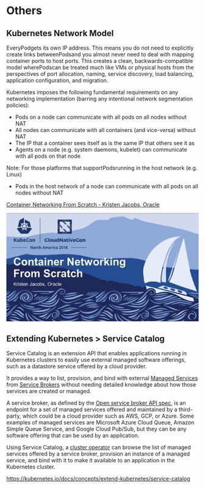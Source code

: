 # Others

## Kubernetes Network Model

EveryPodgets its own IP address. This means you do not need to explicitly create links betweenPodsand you almost never need to deal with mapping container ports to host ports. This creates a clean, backwards-compatible model wherePodscan be treated much like VMs or physical hosts from the perspectives of port allocation, naming, service discovery, load balancing, application configuration, and migration.

Kubernetes imposes the following fundamental requirements on any networking implementation (barring any intentional network segmentation policies):

- Pods on a node can communicate with all pods on all nodes without NAT
- All nodes can communicate with all containers (and vice-versa) without NAT
- The IP that a container sees itself as is the same IP that others see it as
- Agents on a node (e.g. system daemons, kubelet) can communicate with all pods on that node

Note: For those platforms that supportPodsrunning in the host network (e.g. Linux)

- Pods in the host network of a node can communicate with all pods on all nodes without NAT

[Container Networking From Scratch - Kristen Jacobs, Oracle](https://www.youtube.com/watch?v=6v_BDHIgOY8)

![image](../../../media/DevOps-Kubernetes-Others-image1.jpg)

## Extending Kubernetes > Service Catalog

Service Catalog is an extension API that enables applications running in Kubernetes clusters to easily use external managed software offerings, such as a datastore service offered by a cloud provider.

It provides a way to list, provision, and bind with external [Managed Services](https://kubernetes.io/docs/reference/glossary/?all=true#term-managed-service) from [Service Brokers](https://kubernetes.io/docs/reference/glossary/?all=true#term-service-broker) without needing detailed knowledge about how those services are created or managed.

A service broker, as defined by the [Open service broker API spec](https://github.com/openservicebrokerapi/servicebroker/blob/v2.13/spec.md), is an endpoint for a set of managed services offered and maintained by a third-party, which could be a cloud provider such as AWS, GCP, or Azure. Some examples of managed services are Microsoft Azure Cloud Queue, Amazon Simple Queue Service, and Google Cloud Pub/Sub, but they can be any software offering that can be used by an application.

Using Service Catalog, a [cluster operator](https://kubernetes.io/docs/reference/glossary/?all=true#term-cluster-operator) can browse the list of managed services offered by a service broker, provision an instance of a managed service, and bind with it to make it available to an application in the Kubernetes cluster.

<https://kubernetes.io/docs/concepts/extend-kubernetes/service-catalog>
